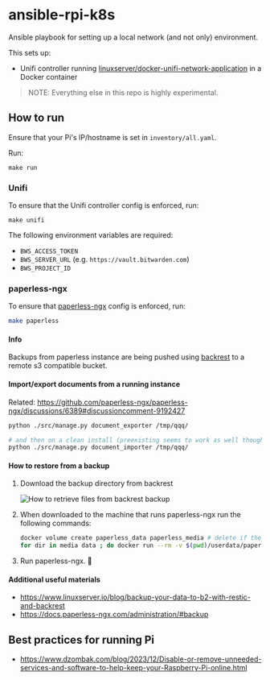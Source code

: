 # ansible-rpi-k8s

Ansible playbook for setting up a local network (and not only) environment.

This sets up:

- Unifi controller running [linuxserver/docker-unifi-network-application][github_linuxserver_unifi] in a Docker container

> NOTE: Everything else in this repo is highly experimental.

[github_linuxserver_unifi]: https://github.com/linuxserver/docker-unifi-network-application

## How to run

Ensure that your Pi's IP/hostname is set in `inventory/all.yaml`.

Run:

```
make run
```

### Unifi

To ensure that the Unifi controller config is enforced, run:

```
make unifi
```

The following environment variables are required:

- `BWS_ACCESS_TOKEN`
- `BWS_SERVER_URL` (e.g. `https://vault.bitwarden.com`)
- `BWS_PROJECT_ID`

### paperless-ngx

To ensure that [paperless-ngx](https://docs.paperless-ngx.com/) config is enforced, run:

```bash
make paperless
```

#### Info

Backups from paperless instance are being pushed using [backrest](https://github.com/garethgeorge/backrest) to a remote s3 compatible bucket.

#### Import/export documents from a running instance

Related: <https://github.com/paperless-ngx/paperless-ngx/discussions/6389#discussioncomment-9192427>

```bash
python ./src/manage.py document_exporter /tmp/qqq/

# and then on a clean install (preexisting seems to work as well though)
python ./src/manage.py document_importer /tmp/qqq/
```

#### How to restore from a backup

1. Download the backup directory from backrest

    ![How to retrieve files from backrest backup](static/img/backrest_paperless_restore.png)

1. When downloaded to the machine that runs paperless-ngx run the following commands:

    ```bash
    docker volume create paperless_data paperless_media # delete if they exist
    for dir in media data ; do docker run --rm -v $(pwd)/userdata/paperless_${dir}:/source/ -v paperless_${dir}:/destination busybox sh -c 'cp -r /source/* /destination/' ; done
    ```

1. Run paperless-ngx. 🎉

#### Additional useful materials

- <https://www.linuxserver.io/blog/backup-your-data-to-b2-with-restic-and-backrest>
- <https://docs.paperless-ngx.com/administration/#backup>

## Best practices for running Pi

- <https://www.dzombak.com/blog/2023/12/Disable-or-remove-unneeded-services-and-software-to-help-keep-your-Raspberry-Pi-online.html>

